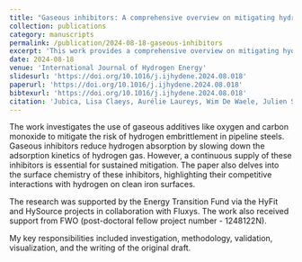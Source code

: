 ```yaml
---
title: "Gaseous inhibitors: A comprehensive overview on mitigating hydrogen embrittlement in pipeline steels"
collection: publications
category: manuscripts
permalink: /publication/2024-08-18-gaseous-inhibitors
excerpt: 'This work provides a comprehensive overview on mitigating hydrogen embrittlement in pipeline steels using gaseous additives. Gaseous inhibitors decelerate hydrogen adsorption kinetics and reduce hydrogen-accelerated crack growth by competing for surface adsorption. The effectiveness is influenced by the mechanical test type, H2 pressure, and inhibitor concentration.'
date: 2024-08-18
venue: 'International Journal of Hydrogen Energy'
slidesurl: 'https://doi.org/10.1016/j.ijhydene.2024.08.018'
paperurl: 'https://doi.org/10.1016/j.ijhydene.2024.08.018'
bibtexurl: 'https://doi.org/10.1016/j.ijhydene.2024.08.018'
citation: 'Jubica, Lisa Claeys, Aurélie Laureys, Wim De Waele, Julien Schweicher, Tom Depover, Kim Verbeken. (2025). "Gaseous inhibitors: A comprehensive overview on mitigating hydrogen embrittlement in pipeline steels." <i>International Journal of Hydrogen Energy</i>. 136, 630-642.'
---
```

The work investigates the use of gaseous additives like oxygen and carbon monoxide to mitigate the risk of hydrogen embrittlement in pipeline steels. Gaseous inhibitors reduce hydrogen absorption by slowing down the adsorption kinetics of hydrogen gas. However, a continuous supply of these inhibitors is essential for sustained mitigation. The paper also delves into the surface chemistry of these inhibitors, highlighting their competitive interactions with hydrogen on clean iron surfaces.

The research was supported by the Energy Transition Fund via the HyFit and HySource projects in collaboration with Fluxys. The work also received support from FWO (post-doctoral fellow project number - 1248122N).

My key responsibilities included investigation, methodology, validation, visualization, and the writing of the original draft.
